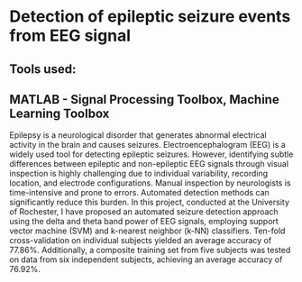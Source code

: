 # Detection of epileptic seizure events from EEG signal

## Tools used:
## MATLAB - Signal Processing Toolbox, Machine Learning Toolbox

Epilepsy is a neurological disorder that generates abnormal electrical activity in the brain and causes seizures. Electroencephalogram (EEG) is a widely used tool for detecting epileptic seizures. However, identifying subtle differences between epileptic and non-epileptic EEG signals through visual inspection is highly challenging due to individual variability, recording location, and electrode configurations. Manual inspection by neurologists is time-intensive and prone to errors. Automated detection methods can significantly reduce this burden. 
In this project, conducted at the University of Rochester, I have proposed an automated seizure detection approach using the delta and theta band power of EEG signals, employing support vector machine (SVM) and k-nearest neighbor (k-NN) classifiers. Ten-fold cross-validation on individual subjects yielded an average accuracy of 77.86%. Additionally, a composite training set from five subjects was tested on data from six independent subjects, achieving an average accuracy of 76.92%.

